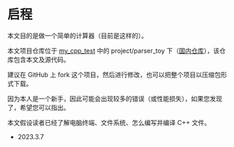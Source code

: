 # 启程

本文目的是做一个简单的计算器（目前是这样的）。

本文项目仓库位于 [my_cpp_test](https://github.com/lalala-233/my_cpp_test) 中的 project/parser_toy 下（[国内仓库](https://gitee.com/lalala-233/my_cpp_test)），该仓库包含本文及源代码。

建议在 GitHub 上 fork 这个项目，然后进行修改，也可以把整个项目以压缩包形式下载。

因为本人是一个新手，因此可能会出现较多的错误（或性能损失），如果您发现了，希望您可以指出。

本文假设读者已经了解电脑终端、文件系统、怎么编写并编译 C++ 文件。

- 2023.3.7
